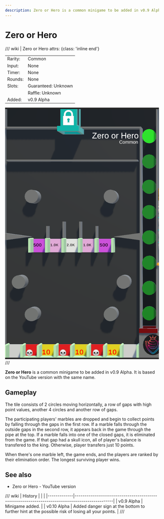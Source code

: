 ```yaml
---
description: Zero or Hero is a common minigame to be added in v0.9 Alpha. It is based on the YouTube version with the same name.
---
```


# Zero or Hero

/// wiki | Zero or Hero
    attrs: {class: 'inline end'}

|         |                     |
|---------|---------------------|
| Rarity: | Common              |
| Input:  | None                |
| Timer:  | None                |
| Rounds: | None                |
| Slots:  | Guaranteed: Unknown |
|         | Raffle: Unknown     |
| Added:  | v0.9 Alpha          |

![zero-or-hero](../../assets/images/minigames/zero-or-hero.png)
///

**Zero or Hero** is a common minigame to be added in v0.9 Alpha. It is based on the YouTube version with the same name.

## Gameplay

The tile consists of 2 circles moving horizontally, a row of gaps with high point values, another 4 circles and another row of gaps.

The participating players' marbles are dropped and begin to collect points by falling through the gaps in the first row. If a marble falls through the outside gaps in the second row, it appears back in the game through the pipe at the top. If a marble falls into one of the closed gaps, it is eliminated from the game. If that gap had a skull icon, all of player's balance is transfered to the king. Otherwise, player transfers just 10 points.

When there's one marble left, the game ends, and the players are ranked by their elimination order. The longest surviving player wins.

## See also

- Zero or Hero - YouTube version

/// wiki | History
|             |                                                                                                 |
|-------------|-------------------------------------------------------------------------------------------------|
| v0.9 Alpha  | Minigame added.                                                                                 |
| v0.10 Alpha | Added danger sign at the bottom to further hint at the possible risk of losing all your points. | 
///